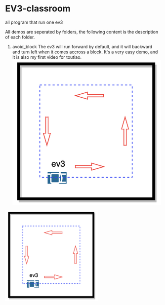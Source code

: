 # EV3-classroom
all program that run one ev3


All demos are seperated by folders, the following content is the description of each folder.

1. avoid_block
The ev3 will run forward by default, and it will backward and turn left when it comes accross a block. It's a very easy demo, and it is also my first video for toutiao.
![image](https://github.com/haiyongsong1921/EV3-classroom/blob/master/avoid_block/drive_path.png)
<img src="https://github.com/haiyongsong1921/EV3-classroom/blob/master/avoid_block/drive_path.png" width="300">
